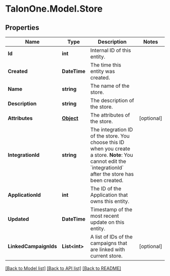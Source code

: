 # TalonOne.Model.Store
## Properties

Name | Type | Description | Notes
------------ | ------------- | ------------- | -------------
**Id** | **int** | Internal ID of this entity. | 
**Created** | **DateTime** | The time this entity was created. | 
**Name** | **string** | The name of the store. | 
**Description** | **string** | The description of the store. | 
**Attributes** | [**Object**](.md) | The attributes of the store. | [optional] 
**IntegrationId** | **string** | The integration ID of the store. You choose this ID when you create a store.  **Note**: You cannot edit the &#x60;integrationId&#x60; after the store has been created.  | 
**ApplicationId** | **int** | The ID of the Application that owns this entity. | 
**Updated** | **DateTime** | Timestamp of the most recent update on this entity. | 
**LinkedCampaignIds** | **List&lt;int&gt;** | A list of IDs of the campaigns that are linked with current store. | [optional] 

[[Back to Model list]](../README.md#documentation-for-models) [[Back to API list]](../README.md#documentation-for-api-endpoints) [[Back to README]](../README.md)

